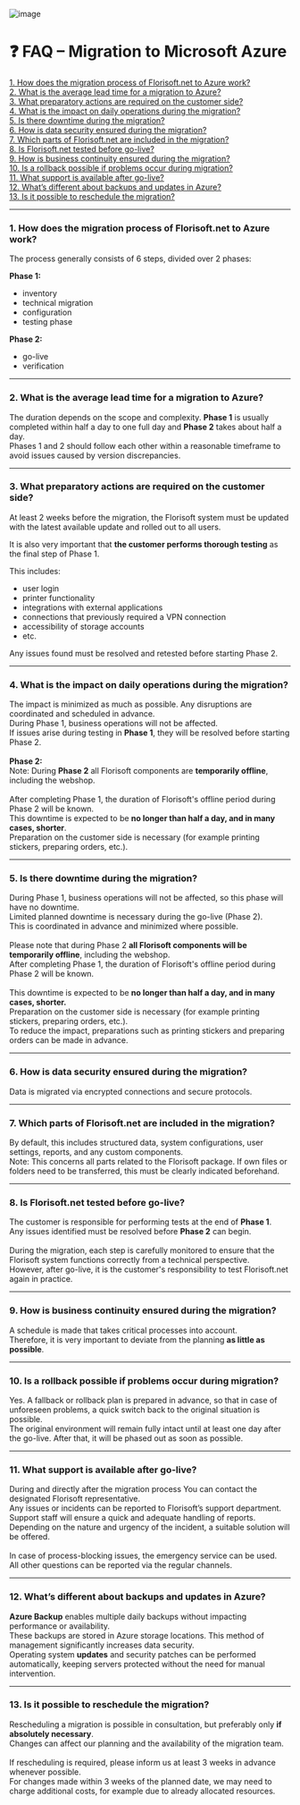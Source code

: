 ![image](https://github.com/user-attachments/assets/8e9c7f74-e147-40ec-8c9c-39bf924a08fb)


# ❓ FAQ – Migration to Microsoft Azure

[1. How does the migration process of Florisoft.net to Azure work?](#1-how-does-the-migration-process-of-florisoftnet-to-azure-work)  
[2. What is the average lead time for a migration to Azure?](#2-what-is-the-average-lead-time-for-a-migration-to-azure)  
[3. What preparatory actions are required on the customer side?](#3-what-preparatory-actions-are-required-on-the-customer-side)  
[4. What is the impact on daily operations during the migration?](#4-what-is-the-impact-on-daily-operations-during-the-migration)  
[5. Is there downtime during the migration?](#5-is-there-downtime-during-the-migration)  
[6. How is data security ensured during the migration?](#6-how-is-data-security-ensured-during-the-migration)  
[7. Which parts of Florisoft.net are included in the migration?](#7-which-parts-of-florisoftnet-are-included-in-the-migration)  
[8. Is Florisoft.net tested before go-live?](#8-is-florisoftnet-tested-before-go-live)  
[9. How is business continuity ensured during the migration?](#9-how-is-business-continuity-ensured-during-the-migration)  
[10. Is a rollback possible if problems occur during migration?](#10-is-a-rollback-possible-if-problems-occur-during-migration)  
[11. What support is available after go-live?](#11-what-support-is-available-after-go-live)  
[12. What’s different about backups and updates in Azure?](#12-whats-different-about-backups-and-updates-in-azure)  
[13. Is it possible to reschedule the migration?](#13-is-it-possible-to-reschedule-the-migration)  

---

### 1. How does the migration process of Florisoft.net to Azure work?  
The process generally consists of 6 steps, divided over 2 phases:  

**Phase 1:**  
- inventory  
- technical migration  
- configuration  
- testing phase  

**Phase 2:**  
- go-live  
- verification  

---

### 2. What is the average lead time for a migration to Azure?  

The duration depends on the scope and complexity.
**Phase 1** is usually completed within half a day to one full day and **Phase 2** takes about half a day.   
Phases 1 and 2 should follow each other within a reasonable timeframe to avoid issues caused by version discrepancies.

---

### 3. What preparatory actions are required on the customer side?  
At least 2 weeks before the migration, the Florisoft system must be updated with the latest available update and rolled out to all users.  

It is also very important that **the customer performs thorough testing** as the final step of Phase 1.  

This includes:  
- user login   
- printer functionality
- integrations with external applications
- connections that previously required a VPN connection
- accessibility of storage accounts  
- etc.  

Any issues found must be resolved and retested before starting Phase 2.

---

### 4. What is the impact on daily operations during the migration?  
The impact is minimized as much as possible. Any disruptions are coordinated and scheduled in advance. <br>
During Phase 1, business operations will not be affected. <br>
If issues arise during testing in **Phase 1**, they will be resolved before starting Phase 2. <br><br>
**Phase 2:**<br>
Note: During **Phase 2** all Florisoft components are **temporarily offline**, including the webshop. <br><br>
After completing Phase 1, the duration of Florisoft's offline period during Phase 2 will be known. <br>
This downtime is expected to be **no longer than half a day, and in many cases, shorter**.<br>
Preparation on the customer side is necessary (for example printing stickers, preparing orders, etc.).

---

### 5. Is there downtime during the migration?  
During Phase 1, business operations will not be affected, so this phase will have no downtime.<br>
Limited planned downtime is necessary during the go-live (Phase 2).<br>
This is coordinated in advance and minimized where possible.<br>
<br>
Please note that during Phase 2 **all Florisoft components will be temporarily offline**, including the webshop.  <br>
After completing Phase 1, the duration of Florisoft's offline period during Phase 2 will be known. <br><br>
This downtime is expected to be **no longer than half a day, and in many cases, shorter.**<br>
Preparation on the customer side is necessary (for example printing stickers, preparing orders, etc.).<br>
To reduce the impact, preparations such as printing stickers and preparing orders can be made in advance.

---

### 6. How is data security ensured during the migration?  
Data is migrated via encrypted connections and secure protocols.

---

### 7. Which parts of Florisoft.net are included in the migration?  
By default, this includes structured data, system configurations, user settings, reports, and any custom components. <br>
Note: This concerns all parts related to the Florisoft package. If own files or folders need to be transferred, this must be clearly indicated beforehand.

---

### 8. Is Florisoft.net tested before go-live?  
The customer is responsible for performing tests at the end of **Phase 1**.<br>
Any issues identified must be resolved before **Phase 2** can begin.<br>
<br>
During the migration, each step is carefully monitored to ensure that the Florisoft system functions correctly from a technical perspective.<br>
However, after go-live, it is the customer's responsibility to test Florisoft.net again in practice.<br>

---

### 9. How is business continuity ensured during the migration?  
A schedule is made that takes critical processes into account.   
Therefore, it is very important to deviate from the planning **as little as possible**. <br>

---

### 10. Is a rollback possible if problems occur during migration?  
Yes. A fallback or rollback plan is prepared in advance, so that in case of unforeseen problems, a quick switch back to the original situation is possible.<br>
The original environment will remain fully intact until at least one day after the go-live. After that, it will be phased out as soon as possible.

---

### 11. What support is available after go-live?  
During and directly after the migration process You can contact the designated Florisoft representative.<br>
Any issues or incidents can be reported to Florisoft’s support department.   
Support staff will ensure a quick and adequate handling of reports.   
Depending on the nature and urgency of the incident, a suitable solution will be offered. <br>  
In case of process-blocking issues, the emergency service can be used.  
All other questions can be reported via the regular channels.

---

### 12. What’s different about backups and updates in Azure?  
**Azure Backup** enables multiple daily backups without impacting performance or availability. <br>
These backups are stored in Azure storage locations. This method of management significantly increases data security.<br>
Operating system **updates** and security patches can be performed automatically, keeping servers protected without the need for manual intervention.

---

### 13. Is it possible to reschedule the migration?
Rescheduling a migration is possible in consultation, but preferably only **if absolutely necessary**.<br>
Changes can affect our planning and the availability of the migration team.<br>
<br>
If rescheduling is required, please inform us at least 3 weeks in advance whenever possible.<br>
For changes made within 3 weeks of the planned date, we may need to charge additional costs, for example due to already allocated resources.<br>
